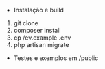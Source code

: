 * Instalação e build
1. git clone
2. composer install
3. cp /ev.example .env
4. php artisan migrate

* Testes e exemplos em
/public
